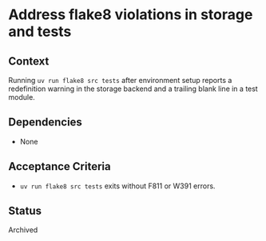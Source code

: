 # Address flake8 violations in storage and tests

## Context
Running `uv run flake8 src tests` after environment setup reports a
redefinition warning in the storage backend and a trailing blank line in
a test module.

## Dependencies
- None

## Acceptance Criteria
- `uv run flake8 src tests` exits without F811 or W391 errors.

## Status
Archived

